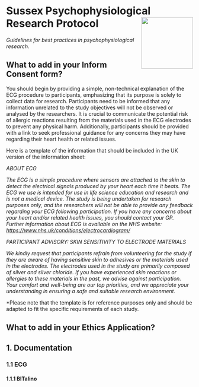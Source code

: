 # Sussex Psychophysiological Research Protocol <img src='https://upload.wikimedia.org/wikipedia/commons/3/34/University_of_Sussex_Logo.svg' align="right" height="139" />

*Guidelines for best practices in psychophysiological research.*

## What to add in your Inform Consent form?
You should begin by providing a simple, non-technical explanation of the ECG procedure to participants, emphasizing that its purpose is solely to collect data for research. Participants need to be informed that any information unrelated to the study objectives will not be observed or analysed by the researchers. It is crucial to communicate the potential risk of allergic reactions resulting from the materials used in the ECG electrodes to prevent any physical harm. Additionally, participants should be provided with a link to seek professional guidance for any concerns they may have regarding their heart health or related issues.

Here is a template of the information that should be included in the UK version of the information sheet:

*ABOUT ECG*

*The ECG is a simple procedure where sensors are attached to the skin to detect the electrical signals produced by your heart each time it beats. The ECG we use is intended for use in life science education and research and is not a medical device. The study is being undertaken for research purposes only, and the researchers will not be able to provide any feedback regarding your ECG following participation. If you have any concerns about your heart and/or related health issues, you should contact your GP. Further information about ECG is available on the NHS website: https://www.nhs.uk/conditions/electrocardiogram/*

*PARTICIPANT ADVISORY: SKIN SENSITIVITY TO ELECTRODE MATERIALS*

*We kindly request that participants refrain from volunteering for the study if they are aware of having sensitive skin to adhesives or the materials used in the electrodes. The electrodes used in the study are primarily composed of silver and silver chloride. If you have experienced skin reactions or allergies to these materials in the past, we advise against participation. Your comfort and well-being are our top priorities, and we appreciate your understanding in ensuring a safe and suitable research environment.*

*Please note that the template is for reference purposes only and should be adapted to fit the specific requirements of each study.


## What to add in your Ethics Application?


## 1. Documentation

### 1.1 ECG

#### 1.1.1 BITalino 




